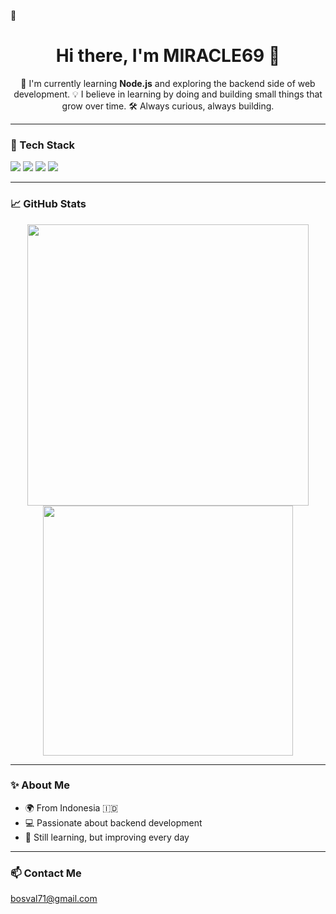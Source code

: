 🪿


<h1 align="center">Hi there, I'm MIRACLE69 👋</h1>

<p align="center">
  🌱 I'm currently learning <strong>Node.js</strong> and exploring the backend side of web development.  
  💡 I believe in learning by doing and building small things that grow over time.  
  🛠️ Always curious, always building.
</p>

---

### 🧰 Tech Stack
<p>
  <img src="https://img.shields.io/badge/Node.js-339933?style=for-the-badge&logo=nodedotjs&logoColor=white"/>
  <img src="https://img.shields.io/badge/JavaScript-F7DF1E?style=for-the-badge&logo=javascript&logoColor=black"/>
  <img src="https://img.shields.io/badge/Git-F05032?style=for-the-badge&logo=git&logoColor=white"/>
  <img src="https://img.shields.io/badge/VS_Code-007ACC?style=for-the-badge&logo=visual%20studio%20code&logoColor=white"/>
</p>

---

### 📈 GitHub Stats
<p align="center">
  <img src="https://github-readme-stats.vercel.app/api?username=MIRACLE69&show_icons=true&theme=tokyonight" width="450"/>
  <img src="https://github-readme-streak-stats.herokuapp.com/?user=MIRACLE69&theme=tokyonight" width="400"/>
</p>

---

### ✨ About Me
- 🌍 From Indonesia 🇮🇩
- 💻 Passionate about backend development
- 🚀 Still learning, but improving every day

---

### 📫 Contact Me
bosval71@gmail.com
<!---
bosval71/bosval71 is a ✨ special ✨ repository because its `README.md` (this file) appears on your GitHub profile.
You can click the Preview link to take a look at your changes.
--->
